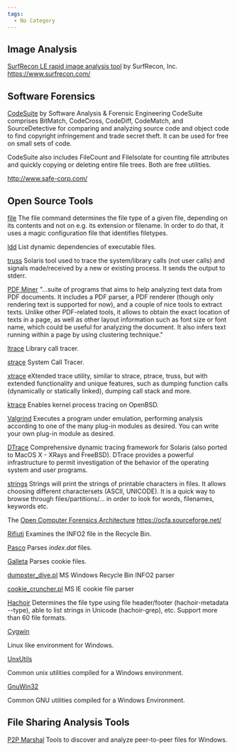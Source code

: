 ```yaml
---
tags:
  - No Category
---
```

## Image Analysis

[SurfRecon LE rapid image analysis tool](surfrecon_le_rapid_image_analysis_tool.md) by SurfRecon, Inc.
<https://www.surfrecon.com/>

## Software Forensics

[CodeSuite](codesuite.md) by Software Analysis & Forensic Engineering
CodeSuite comprises BitMatch, CodeCross, CodeDiff, CodeMatch, and
SourceDetective for comparing and analyzing source code and object code
to find copyright infringement and trade secret theft. It can be used
for free on small sets of code.

CodeSuite also includes FileCount and FileIsolate for counting file
attributes and quickly copying or deleting entire file trees. Both are
free utilities.

<http://www.safe-corp.com/>

## Open Source Tools

[file](file.md)
The file command determines the file type of a given file, depending on
its contents and not on e.g. its extension or filename. In order to do
that, it uses a magic configuration file that identifies filetypes.

[ldd](https://linux.die.net/man/1/ldd)
List dynamic dependencies of executable files.

[truss](https://docs.oracle.com/cd/E88353_01/html/E37839/truss-1.html)
Solaris tool used to trace the system/library calls (not user calls) and
signals made/received by a new or existing process. It sends the output
to stderr.

[PDF Miner](https://www.unixuser.org/~euske/python/pdfminer/index.html)
"...suite of programs that aims to help analyzing text data from PDF
documents. It includes a PDF parser, a PDF renderer (though only
rendering text is supported for now), and a couple of nice tools to
extract texts. Unlike other PDF-related tools, it allows to obtain the
exact location of texts in a page, as well as other layout information
such as font size or font name, which could be useful for analyzing the
document. It also infers text running within a page by using clustering
technique."

[ltrace](https://linux.die.net/man/1/ltrace)
Library call tracer.

[strace](https://sourceforge.net/projects/strace/)
System Call Tracer.

[xtrace](https://sourceforge.net/projects/xtrace/)
eXtended trace utility, similar to strace, ptrace, truss, but with
extended functionality and unique features, such as dumping function
calls (dynamically or statically linked), dumping call stack and more.

[ktrace](http://www.openbsd.org/cgi-bin/man.cgi?query=ktrace&apropos=0&sektion=0&manpath=OpenBSD+Current&arch=i386&format=html)
Enables kernel process tracing on OpenBSD.

[Valgrind](https://valgrind.org/)
Executes a program under emulation, performing analysis according to one
of the many plug-in modules as desired. You can write your own plug-in
module as desired.

[DTrace](https://www.oracle.com/it-infrastructure/)
Comprehensive dynamic tracing framework for Solaris (also ported to
MacOS X - XRays and FreeBSD). DTrace provides a powerful infrastructure
to permit investigation of the behavior of the operating system and user
programs.

[strings](strings.md)
Strings will print the strings of printable characters in files. It
allows choosing different charactersets (ASCII, UNICODE). It is a quick
way to browse through files/partitions/... in order to look for words,
filenames, keywords etc.

The [Open Computer Forensics Architecture](open_computer_forensics_architecture.md)
<https://ocfa.sourceforge.net/>

[Rifiuti](https://www.mcafee.com/)
Examines the INFO2 file in the Recycle Bin.

[Pasco](https://www.mcafee.com/)
Parses *index.dat* files.

[Galleta](https://www.mcafee.com/)
Parses cookie files.

[dumpster_dive.pl](https://jafat.sourceforge.net/files.html)
MS Windows Recycle Bin INFO2 parser

[cookie_cruncher.pl](https://jafat.sourceforge.net/files.html)
MS IE cookie file parser

[Hachoir](hachoir.md)
Determines the file type using file header/footer (hachoir-metadata
--type), able to list strings in Unicode (hachoir-grep), etc. Support
more than 60 file formats.

[Cygwin](cygwin.md)

Linux like environment for Windows.

[UnxUtils](https://unxutils.sourceforge.net/)

Common unix utilities compiled for a Windows environment.

[GnuWin32](https://gnuwin32.sourceforge.net/)

Common GNU utilities compiled for a Windows Environment.

## File Sharing Analysis Tools

[P2P Marshal](p2pmarshal.md)
Tools to discover and analyze peer-to-peer files for Windows.
